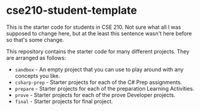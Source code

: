 # cse210-student-template

This is the starter code for students in CSE 210. Not sure what all I was supposed to change here, but at the least this sentence wasn't here before so that's some change.

This repository contains the starter code for many different projects. They are arranged as follows:

- `sandbox` - An empty project that you can use to play around with any concepts you like.
- `csharp-prep` - Starter projects for each of the C# Prep assignments.
- `prepare` - Starter projects for each of the preparation Learning Activities.
- `prove` - Starter projects for each of the prove Developer projects.
- `final` - Starter projects for final project.

